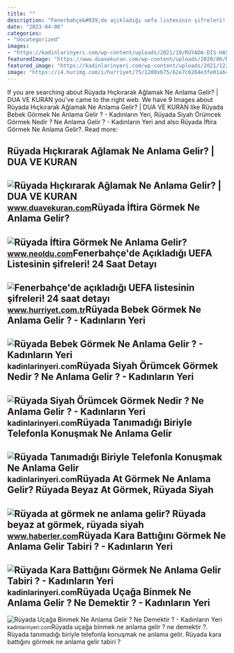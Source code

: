 ```yaml
---
title: ""
description: "Fenerbahçe&#039;de açıkladığı uefa listesinin şifreleri! 24 saat detayı"
date: "2023-04-06"
categories:
- "Uncategorized"
images:
- "https://kadinlarinyeri.com/wp-content/uploads/2021/10/RUYADA-DIS-HASTANESINE-GITMEK-NE-ANLAMA-GELIR.jpg"
featuredImage: "https://www.duavekuran.com/wp-content/uploads/2020/06/Ruyada-Hickirarak-Aglamak-Ne-Anlama-Gelir.jpg"
featured_image: "https://kadinlarinyeri.com/wp-content/uploads/2021/12/Ruyada-Tanimadigi-Biriyle-Telefonla-Konusmak-Ne-Anlama-Gelir.jpg"
image: "https://i4.hurimg.com/i/hurriyet/75/1200x675/62e7c6264e3fe01ab46988c3.jpg"
---
```


If you are searching about Rüyada Hıçkırarak Ağlamak Ne Anlama Gelir? | DUA VE KURAN you've came to the right web. We have 9 Images about Rüyada Hıçkırarak Ağlamak Ne Anlama Gelir? | DUA VE KURAN like Rüyada Bebek Görmek Ne Anlama Gelir ? - Kadınların Yeri, Rüyada Siyah Örümcek Görmek Nedir ? Ne Anlama Gelir ? - Kadınların Yeri and also Rüyada İftira Görmek Ne Anlama Gelir?. Read more:

Rüyada Hıçkırarak Ağlamak Ne Anlama Gelir? | DUA VE KURAN
---------------------------------------------------------

 ![Rüyada Hıçkırarak Ağlamak Ne Anlama Gelir? | DUA VE KURAN](https://www.duavekuran.com/wp-content/uploads/2020/06/Ruyada-Hickirarak-Aglamak-Ne-Anlama-Gelir.jpg) <small>www.duavekuran.com</small>Rüyada İftira Görmek Ne Anlama Gelir?
-------------------------------------

 ![Rüyada İftira Görmek Ne Anlama Gelir?](https://d.neoldu.com/news/66741.jpg) <small>www.neoldu.com</small>Fenerbahçe'de Açıkladığı UEFA Listesinin şifreleri! 24 Saat Detayı
------------------------------------------------------------------

 ![Fenerbahçe'de açıkladığı UEFA listesinin şifreleri! 24 saat detayı](https://i4.hurimg.com/i/hurriyet/75/1200x675/62e7c6264e3fe01ab46988c3.jpg) <small>www.hurriyet.com.tr</small>Rüyada Bebek Görmek Ne Anlama Gelir ? - Kadınların Yeri
-------------------------------------------------------

 ![Rüyada Bebek Görmek Ne Anlama Gelir ? - Kadınların Yeri](https://kadinlarinyeri.com/wp-content/uploads/2021/07/Ruyada-Bebek-Gormek.jpg) <small>kadinlarinyeri.com</small>Rüyada Siyah Örümcek Görmek Nedir ? Ne Anlama Gelir ? - Kadınların Yeri
-----------------------------------------------------------------------

 ![Rüyada Siyah Örümcek Görmek Nedir ? Ne Anlama Gelir ? - Kadınların Yeri](https://kadinlarinyeri.com/wp-content/uploads/2022/01/ruyada-hickirarak-aglamak-ne-anlama-gelir-1024x533.jpg) <small>kadinlarinyeri.com</small>Rüyada Tanımadığı Biriyle Telefonla Konuşmak Ne Anlama Gelir
------------------------------------------------------------

 ![Rüyada Tanımadığı Biriyle Telefonla Konuşmak Ne Anlama Gelir](https://kadinlarinyeri.com/wp-content/uploads/2021/12/Ruyada-Tanimadigi-Biriyle-Telefonla-Konusmak-Ne-Anlama-Gelir.jpg) <small>kadinlarinyeri.com</small>Rüyada At Görmek Ne Anlama Gelir? Rüyada Beyaz At Görmek, Rüyada Siyah
----------------------------------------------------------------------

 ![Rüyada at görmek ne anlama gelir? Rüyada beyaz at görmek, rüyada siyah](https://foto.haberler.com/haber/2019/10/30/ruyada-at-gormek-ne-anlama-gelir-12566959_7097_m.jpg) <small>www.haberler.com</small>Rüyada Kara Battığını Görmek Ne Anlama Gelir Tabiri ? - Kadınların Yeri
-----------------------------------------------------------------------

 ![Rüyada Kara Battığını Görmek Ne Anlama Gelir Tabiri ? - Kadınların Yeri](https://kadinlarinyeri.com/wp-content/uploads/2021/10/RUYADA-DIS-HASTANESINE-GITMEK-NE-ANLAMA-GELIR.jpg) <small>kadinlarinyeri.com</small>Rüyada Uçağa Binmek Ne Anlama Gelir ? Ne Demektir ? - Kadınların Yeri
---------------------------------------------------------------------

 ![Rüyada Uçağa Binmek Ne Anlama Gelir ? Ne Demektir ? - Kadınların Yeri](https://kadinlarinyeri.com/wp-content/uploads/2022/01/ruyada-ucaga-binmek-ne-anlama-gelir.jpg) <small>kadinlarinyeri.com</small>Rüyada uçağa binmek ne anlama gelir ? ne demektir ?. Rüyada tanımadığı biriyle telefonla konuşmak ne anlama gelir. Rüyada kara battığını görmek ne anlama gelir tabiri ?
